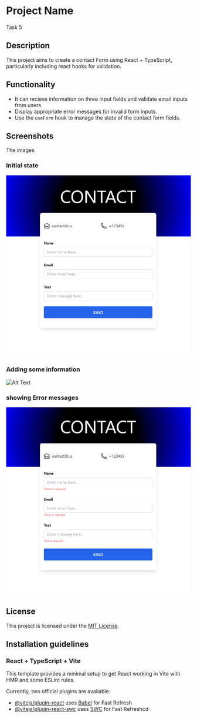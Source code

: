 # Project Name
Task 5
## Description

This project aims to create a contact Form using React + TypeScript, particularly including react hooks for validation.

## Functionality

- It can recieve information on three input fields and validate email inputs from users.
- Display appropriate error messages for invalid form inputs.
- Use the `useForm` hook to manage the state of the contact form fields.


## Screenshots


The images 
### Initial state

![Alt Text](/task5/public/images/Initial.png)


### Adding some information
![Alt Text](/task5/public/images/Addition.png)


### showing Error messages
![Alt Text](/task5/public/images/error.png)


## License

This project is licensed under the [MIT License](https://opensource.org/licenses/MIT).

## Installation guidelines

### React + TypeScript + Vite

This template provides a minimal setup to get React working in Vite with HMR and some ESLint rules.

Currently, two official plugins are available:

- [@vitejs/plugin-react](https://github.com/vitejs/vite-plugin-react/blob/main/packages/plugin-react/README.md) uses [Babel](https://babeljs.io/) for Fast Refresh
- [@vitejs/plugin-react-swc](https://github.com/vitejs/vite-plugin-react-swc) uses [SWC](https://swc.rs/) for Fast Refreshcd 